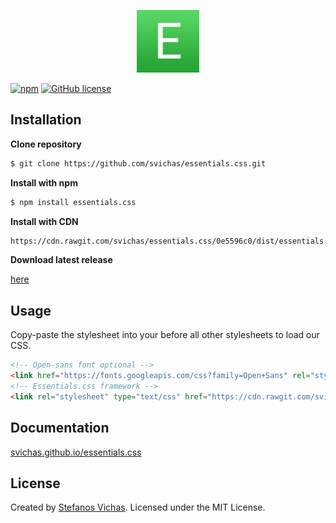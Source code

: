 <p align="center">
	<img src="essentials.png" alt="Essentials.css" width=100 height=100>
</p>


[![npm](https://img.shields.io/npm/v/essentials.css.svg)](https://www.npmjs.com/package/essentials.css)
[![GitHub license](https://img.shields.io/github/license/svichas/essentials.css.svg)](https://github.com/svichas/essentials.css/blob/master/LICENSE)

## Installation


**Clone repository**

```sh
$ git clone https://github.com/svichas/essentials.css.git
```


**Install with npm**

```sh
$ npm install essentials.css
```


**Install with CDN**

```html
https://cdn.rawgit.com/svichas/essentials.css/0e5596c0/dist/essentials.min.css
```

**Download latest release**

<a href="https://github.com/svichas/essentials.css/releases">here</a>


## Usage

<p>Copy-paste the stylesheet <link> into your <head> before all other stylesheets to load our CSS.</p>

```html
<!-- Open-sans font optional -->
<link href="https://fonts.googleapis.com/css?family=Open+Sans" rel="stylesheet">
<!-- Essentials.css framework -->
<link rel="stylesheet" type="text/css" href="https://cdn.rawgit.com/svichas/essentials.css/0e5596c0/dist/essentials.min.css">
```


## Documentation

<a href="https://svichas.github.io/essentials.css/">svichas.github.io/essentials.css</a>


## License

<p>Created by <a href="https://github.com/svichas">Stefanos Vichas</a>. Licensed under the MIT License.</p>